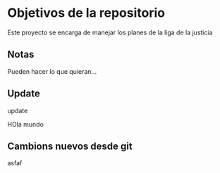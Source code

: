 # Objetivos de la repositorio

Este proyecto se encarga de manejar los planes de la liga de la justicia

## Notas

Pueden hacer lo que quieran...

## Update

update

HOla mundo

## Cambions nuevos desde git

asfaf
